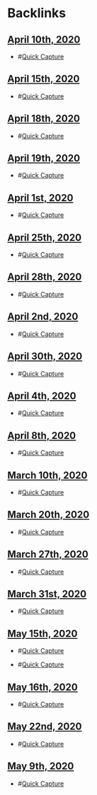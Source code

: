 
# Backlinks
## [April 10th, 2020](<April 10th, 2020.md>)
- #[Quick Capture](<Quick Capture.md>)

## [April 15th, 2020](<April 15th, 2020.md>)
- #[Quick Capture](<Quick Capture.md>)

## [April 18th, 2020](<April 18th, 2020.md>)
- #[Quick Capture](<Quick Capture.md>)

## [April 19th, 2020](<April 19th, 2020.md>)
- #[Quick Capture](<Quick Capture.md>)

## [April 1st, 2020](<April 1st, 2020.md>)
- #[Quick Capture](<Quick Capture.md>)

## [April 25th, 2020](<April 25th, 2020.md>)
- #[Quick Capture](<Quick Capture.md>)

## [April 28th, 2020](<April 28th, 2020.md>)
- #[Quick Capture](<Quick Capture.md>)

## [April 2nd, 2020](<April 2nd, 2020.md>)
- #[Quick Capture](<Quick Capture.md>)

## [April 30th, 2020](<April 30th, 2020.md>)
- #[Quick Capture](<Quick Capture.md>)

## [April 4th, 2020](<April 4th, 2020.md>)
- #[Quick Capture](<Quick Capture.md>)

## [April 8th, 2020](<April 8th, 2020.md>)
- #[Quick Capture](<Quick Capture.md>)

## [March 10th, 2020](<March 10th, 2020.md>)
- #[Quick Capture](<Quick Capture.md>)

## [March 20th, 2020](<March 20th, 2020.md>)
- #[Quick Capture](<Quick Capture.md>)

## [March 27th, 2020](<March 27th, 2020.md>)
- #[Quick Capture](<Quick Capture.md>)

## [March 31st, 2020](<March 31st, 2020.md>)
- #[Quick Capture](<Quick Capture.md>)

## [May 15th, 2020](<May 15th, 2020.md>)
- #[Quick Capture](<Quick Capture.md>)

- #[Quick Capture](<Quick Capture.md>)

## [May 16th, 2020](<May 16th, 2020.md>)
- #[Quick Capture](<Quick Capture.md>)

## [May 22nd, 2020](<May 22nd, 2020.md>)
- #[Quick Capture](<Quick Capture.md>)

## [May 9th, 2020](<May 9th, 2020.md>)
- #[Quick Capture](<Quick Capture.md>)

